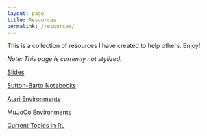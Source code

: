 ```yaml
---
layout: page
title: Resources
permalink: /resources/
---
```


This is a collection of resources I have created to help others. Enjoy!

*Note: This page is currently not stylized.*

[Slides](/slides/)

[Sutton-Barto Notebooks](/sutton-barto-notebooks/)

[Atari Environments](/envs/gym/atari)

[MuJoCo Environments](/envs/gym/mujoco)

[Current Topics in RL](/ctrl)
